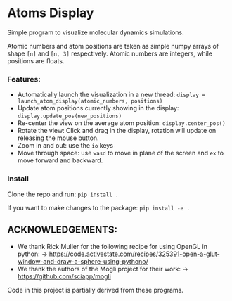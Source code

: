 # Atoms Display

Simple program to visualize molecular dynamics simulations.

Atomic numbers and atom positions are taken as simple numpy arrays of shape `[n]` and `[n, 3]` respectively. Atomic numbers are integers, while positions are floats.

### Features:

* Automatically launch the visualization in a new thread: `display = launch_atom_display(atomic_numbers, positions)`
* Update atom positions currently showing in the display: `display.update_pos(new_positions)`
* Re-center the view on the average atom position: `display.center_pos()`
* Rotate the view: Click and drag in the display, rotation will update on releasing the mouse button.
* Zoom in and out: use the `io` keys
* Move through space: use `wasd` to move in plane of the screen and `ex` to move forward and backward.

### Install

Clone the repo and run: `pip install .`

If you want to make changes to the package: `pip install -e .`


## ACKNOWLEDGEMENTS:
* We thank Rick Muller for the following recipe for using OpenGL in python:
    -> https://code.activestate.com/recipes/325391-open-a-glut-window-and-draw-a-sphere-using-pythono/
* We thank the authors of the Mogli project for their work:
    -> https://github.com/sciapp/mogli

Code in this project is partially derived from these programs.

